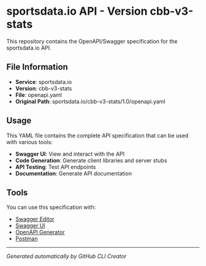 # sportsdata.io API - Version cbb-v3-stats

This repository contains the OpenAPI/Swagger specification for the sportsdata.io API.

## File Information

- **Service**: sportsdata.io
- **Version**: cbb-v3-stats
- **File**: openapi.yaml
- **Original Path**: sportsdata.io/cbb-v3-stats/1.0/openapi.yaml

## Usage

This YAML file contains the complete API specification that can be used with various tools:

- **Swagger UI**: View and interact with the API
- **Code Generation**: Generate client libraries and server stubs
- **API Testing**: Test API endpoints
- **Documentation**: Generate API documentation

## Tools

You can use this specification with:

- [Swagger Editor](https://editor.swagger.io/)
- [Swagger UI](https://swagger.io/tools/swagger-ui/)
- [OpenAPI Generator](https://openapi-generator.tech/)
- [Postman](https://www.postman.com/)

---

*Generated automatically by GitHub CLI Creator*
